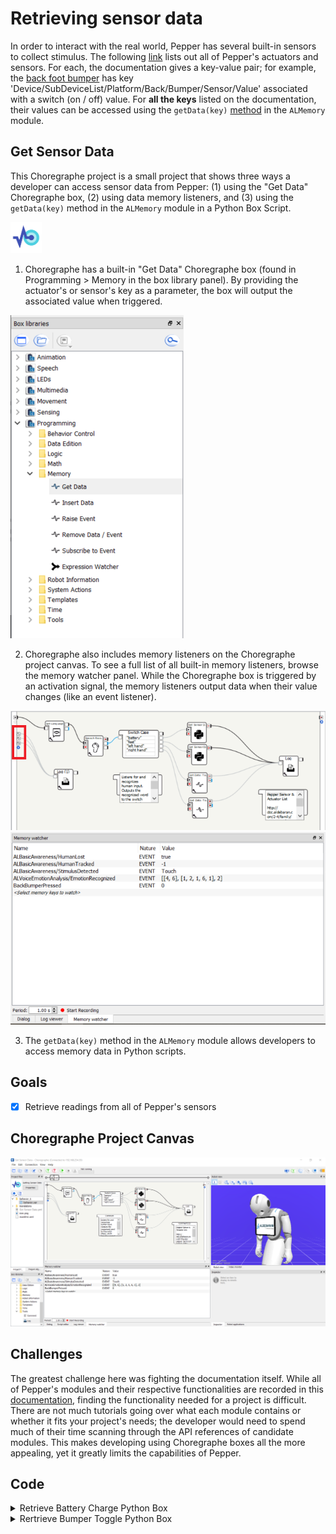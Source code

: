 # Retrieving sensor data

In order to interact with the real world, Pepper has several built-in sensors to collect stimulus. The following [link](http://doc.aldebaran.com/2-5/family/pepper_technical/pepper_dcm/actuator_sensor_names.html) lists out all of Pepper's actuators and sensors. For each, the documentation gives a key-value pair; for example, the [back foot bumper](http://doc.aldebaran.com/2-5/family/pepper_technical/pepper_dcm/actuator_sensor_names.html#switches) has key 'Device/SubDeviceList/Platform/Back/Bumper/Sensor/Value' associated with a switch (on / off) value. For **all the keys** listed on the documentation, their values can be accessed using the `getData(key)` [method](http://doc.aldebaran.com/2-5/naoqi/core/almemory-api.html#ALMemoryProxy::getData__ssCR) in the `ALMemory` module.

## Get Sensor Data

This Choregraphe project is a small project that shows three ways a developer can access sensor data from Pepper: (1) using the "Get Data" Choregraphe box, (2) using data memory listeners, and (3) using the `getData(key)` method in the `ALMemory` module in a Python Box Script.

<img src="Get%20Sensor%20Data/icon.png" width="10%" height="10%" />

1. Choregraphe has a built-in "Get Data" Choregraphe box (found in Programming > Memory in the box library panel). By providing the actuator's or sensor's key as a parameter, the box will output the associated value when triggered.

![where to find the box](img/docs-get-data-box-library.PNG)

2. Choregraphe also includes memory listeners on the Choregraphe project canvas. To see a full list of all built-in memory listeners, browse the memory watcher panel. While the Choregraphe box is triggered by an activation signal, the memory listeners output data when their value changes (like an event listener).

![memory listeners](img/docs-memory-listeners.PNG)
![memory watcher panel](img/docs-memory-watcher-panel.PNG)

3. The `getData(key)` method in the `ALMemory` module allows developers to access memory data in Python scripts.

## Goals

- [x] Retrieve readings from all of Pepper's sensors

## Choregraphe Project Canvas

![Project Choregraphe Canvas](img/docs-get-data-project.PNG)

## Challenges

The greatest challenge here was fighting the documentation itself. While all of Pepper's modules and their respective functionalities are recorded in this [documentation](http://doc.aldebaran.com/2-5/naoqi/index.html), finding the functionality needed for a project is difficult. There are not much tutorials going over what each module contains or whether it fits your project's needs; the developer would need to spend much of their time scanning through the API references of candidate modules. This makes developing using Choregraphe boxes all the more appealing, yet it greatly limits the capabilities of Pepper.

## Code

<details><summary>Retrieve Battery Charge Python Box</summary>

```python
class MyClass(GeneratedClass):
    def __init__(self):
        GeneratedClass.__init__(self)
        self.mem = ALProxy("ALMemory")
        self.tts = ALProxy("ALTextToSpeech")

    def onLoad(self):
        pass

    def onUnload(self):
        pass

    def onInput_onStart(self):
        # retrieve the sensor data
        data = self.mem.getData('Device/SubDeviceList/Battery/Charge/Sensor/Value')
        data = int(round(data * 100))

        # have Pepper say her battery charge
        self.tts.say('My battery charge is at {} percent!'.format(data))

        # stop the program
        self.onStopped()

    def onInput_onStop(self):
        self.onUnload()
        self.onStopped()
```

</details>

<details><summary>Rertrieve Bumper Toggle Python Box</summary>

```python
class MyClass(GeneratedClass):
    def __init__(self):
        GeneratedClass.__init__(self)
        self.mem = ALProxy("ALMemory")
        self.tts = ALProxy("ALTextToSpeech")

    def onLoad(self):
        pass

    def onUnload(self):
        pass

    def onInput_onStart(self):
        # retrieve the sensor data
        left = self.mem.getData('Device/SubDeviceList/Platform/FrontLeft/Bumper/Sensor/Value')
        right = self.mem.getData('Device/SubDeviceList/Platform/FrontRight/Bumper/Sensor/Value')
        back = self.mem.getData('Device/SubDeviceList/Platform/Back/Bumper/Sensor/Value')
        data = {
            'FrontLeft': left,
            'FrontRight': right,
            'Back': back,
        }

        # have Pepper say whether she feels something at her feet
        if data['FrontLeft']:
            self.tts.say('I feel something left of me!')
        if data['FrontRight']:
            self.tts.say('I feel something right of me!')
        if data['Back']:
            self.tts.say('I feel something behind me!')
        if not any([left, right, back]):
            self.tts.say('I don\'t feel anything.')
                
        # stop the program
        self.onStopped()

    def onInput_onStop(self):
        self.onUnload()
        self.onStopped()
```

</details>
